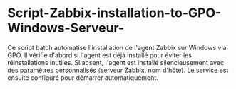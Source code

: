 # Script-Zabbix-installation-to-GPO-Windows-Serveur-
Ce script batch automatise l'installation de l'agent Zabbix sur Windows via GPO. Il vérifie d'abord si l'agent est déjà installé pour éviter les réinstallations inutiles. Si absent, l'agent est installé silencieusement avec des paramètres personnalisés (serveur Zabbix, nom d'hôte). Le service est ensuite configuré pour démarrer automatiquement.
